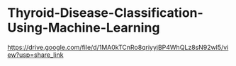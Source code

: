 # Thyroid-Disease-Classification-Using-Machine-Learning
https://drive.google.com/file/d/1MA0kTCnRo8qriyyjBP4WhQLz8sN92wl5/view?usp=share_link
